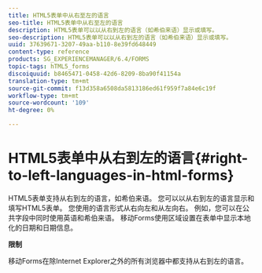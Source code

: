 ```yaml
---
title: HTML5表单中从右至左的语言
seo-title: HTML5表单中从右至左的语言
description: HTML5表单可以以从右到左的语言（如希伯来语）显示或填写。
seo-description: HTML5表单可以以从右到左的语言（如希伯来语）显示或填写。
uuid: 37639671-3207-49aa-b110-8e39fd648449
content-type: reference
products: SG_EXPERIENCEMANAGER/6.4/FORMS
topic-tags: hTML5_forms
discoiquuid: b8465471-0458-42d6-8209-8ba90f41154a
translation-type: tm+mt
source-git-commit: f13d358a6508da5813186ed61f959f7a84e6c19f
workflow-type: tm+mt
source-wordcount: '109'
ht-degree: 0%

---
```



# HTML5表单中从右到左的语言{#right-to-left-languages-in-html-forms}

HTML5表单支持从右到左的语言，如希伯来语。 您可以以从右到左的语言显示和填写HTML5表单。 您使用的语言形式从右向左和从左向右。 例如，您可以在公共字段中同时使用英语和希伯来语。 移动Forms使用区域设置在表单中显示本地化的日期和日期信息。

**限制**

移动Forms在除Internet Explorer之外的所有浏览器中都支持从右到左的语言。

